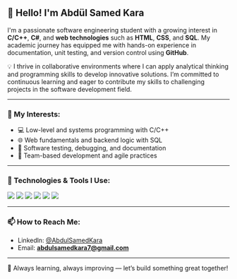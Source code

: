 ## 👋 Hello! I'm Abdül Samed Kara

I'm a passionate software engineering student with a growing interest in **C/C++**, **C#**, and **web technologies** such as **HTML**, **CSS**, and **SQL**. My academic journey has equipped me with hands-on experience in documentation, unit testing, and version control using **GitHub**.

💡 I thrive in collaborative environments where I can apply analytical thinking and programming skills to develop innovative solutions. I’m committed to continuous learning and eager to contribute my skills to challenging projects in the software development field.

---

### 🚀 My Interests:
- 💻 Low-level and systems programming with C/C++
- 🌐 Web fundamentals and backend logic with SQL
- 🔧 Software testing, debugging, and documentation
- 🤝 Team-based development and agile practices

---

### 🧠 Technologies & Tools I Use:
<p>
  <img src="https://img.shields.io/badge/C/C++-00599C?style=for-the-badge&logo=cplusplus&logoColor=white"/>
  <img src="https://img.shields.io/badge/C%23-239120?style=for-the-badge&logo=c-sharp&logoColor=white"/>
  <img src="https://img.shields.io/badge/HTML5-E34F26?style=for-the-badge&logo=html5&logoColor=white"/>
  <img src="https://img.shields.io/badge/CSS3-1572B6?style=for-the-badge&logo=css3&logoColor=white"/>
  <img src="https://img.shields.io/badge/SQL-4479A1?style=for-the-badge&logo=postgresql&logoColor=white"/>
  <img src="https://img.shields.io/badge/GitHub-181717?style=for-the-badge&logo=github&logoColor=white"/>
</p>

---

### 📫 How to Reach Me:
- Linkedln: [@AbdulSamedKara](https://www.linkedin.com/in/abd%C3%BCl-samed-kara-39136836b/)
- Email: **abdulsamedkara7@gmail.com**


---

🌱 Always learning, always improving — let’s build something great together!
